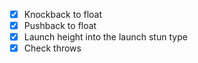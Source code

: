 - [x] Knockback to float
- [x] Pushback to float
- [x] Launch height into the launch stun type
- [x] Check throws
